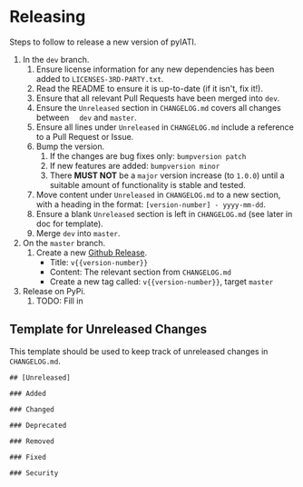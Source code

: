 Releasing
=========

Steps to follow to release a new version of pyIATI.

1. In the `dev` branch.
    1. Ensure license information for any new dependencies has been added to `LICENSES-3RD-PARTY.txt`.
    2. Read the README to ensure it is up-to-date (if it isn't, fix it!).
    3. Ensure that all relevant Pull Requests have been merged into `dev`.
    4. Ensure the `Unreleased` section in `CHANGELOG.md` covers all changes between `  dev` and `master`.
    5. Ensure all lines under `Unreleased` in `CHANGELOG.md` include a reference to a Pull Request or Issue.
    6. Bump the version.
        1. If the changes are bug fixes only: `bumpversion patch`
        2. If new features are added: `bumpversion minor`
        3. There **MUST NOT** be a `major` version increase (to `1.0.0`) until a suitable amount of functionality is stable and tested.
    7. Move content under `Unreleased` in `CHANGELOG.md` to a new section, with a heading in the format: `[version-number] - yyyy-mm-dd`.
    8. Ensure a blank `Unreleased` section is left in `CHANGELOG.md` (see later in doc for template).
    9. Merge `dev` into `master`.
2. On the `master` branch.
    1. Create a new [Github Release](https://github.com/IATI/pyIATI/releases).
        * Title: `v{{version-number}}`
        * Content: The relevant section from `CHANGELOG.md`
        * Create a new tag called: `v{{version-number}}`, target `master`
3. Release on PyPi.
    1. TODO: Fill in

Template for Unreleased Changes
-------------------------------

This template should be used to keep track of unreleased changes in `CHANGELOG.md`.

```
## [Unreleased]

### Added

### Changed

### Deprecated

### Removed

### Fixed

### Security

```
